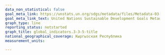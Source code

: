 ```yaml
---
data_non_statistical: false
goal_meta_link: https://unstats.un.org/sdgs/metadata/files/Metadata-03-03-05.pdf
goal_meta_link_text: United Nations Sustainable Development Goals Metadata (pdf 865kB)
graph_type: line
reporting_status: notstarted
graph_title: global_indicators.3-3-5-title
national_geographical_coverage: Кыргызская Республика
measurement_units: 

---
```

